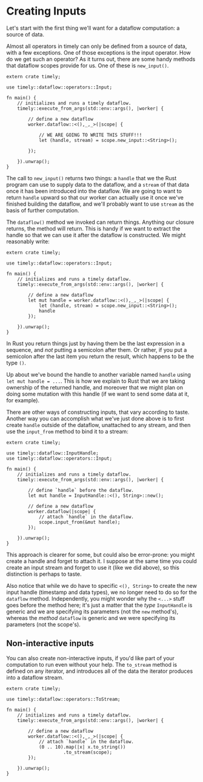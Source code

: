 # Creating Inputs

Let's start with the first thing we'll want for a dataflow computation: a source of data.

Almost all operators in timely can only be defined from a source of data, with a few exceptions. One of those exceptions is the input operator. How do we get such an operator? As it turns out, there are some handy methods that dataflow scopes provide for us. One of these is `new_input()`. 

```rust,no_run
extern crate timely;

use timely::dataflow::operators::Input;

fn main() {
    // initializes and runs a timely dataflow.
    timely::execute_from_args(std::env::args(), |worker| {

        // define a new dataflow
        worker.dataflow::<(),_,_>(|scope| {

            // WE ARE GOING TO WRITE THIS STUFF!!!
            let (handle, stream) = scope.new_input::<String>();

        });

    }).unwrap();
}
```

The call to `new_input()` returns two things: a `handle` that we the Rust program can use to supply data to the dataflow, and a `stream` of that data once it has been introduced into the dataflow. We are going to want to return `handle` upward so that our worker can actually use it once we've finished building the dataflow, and we'll probably want to use `stream` as the basis of further computation.

The `dataflow()` method we invoked can return things. Anything our closure returns, the method will return. This is handy if we want to extract the handle so that we can use it after the dataflow is constructed. We might reasonably write:

```rust,no_run
extern crate timely;

use timely::dataflow::operators::Input;

fn main() {
    // initializes and runs a timely dataflow.
    timely::execute_from_args(std::env::args(), |worker| {

        // define a new dataflow
        let mut handle = worker.dataflow::<(),_,_>(|scope| {
            let (handle, stream) = scope.new_input::<String>();
            handle
        });

    }).unwrap();
}
```

In Rust you return things just by having them be the last expression in a sequence, and *not* putting a semicolon after them. Or rather, if you put a semicolon after the last item you return the result, which happens to be the type `()`.

Up about we've bound the handle to another variable named `handle` using `let mut handle = ...`. This is how we explain to Rust that we are taking ownership of the returned handle, and moreover that we might plan on doing some mutation with this handle (if we want to send some data at it, for example).

There are other ways of constructing inputs, that vary according to taste. Another way you can accomplish what we've just done above is to first create `handle` outside of the dataflow, unattached to any stream, and then use the `input_from` method to bind it to a stream:

```rust,no_run
extern crate timely;

use timely::dataflow::InputHandle;
use timely::dataflow::operators::Input;

fn main() {
    // initializes and runs a timely dataflow.
    timely::execute_from_args(std::env::args(), |worker| {

        // define `handle` before the dataflow.
        let mut handle = InputHandle::<(), String>::new();

        // define a new dataflow
        worker.dataflow(|scope| {
            // attach `handle` in the dataflow.
            scope.input_from(&mut handle);
        });

    }).unwrap();
}
```

This approach is clearer for some, but could also be error-prone: you might create a handle and forget to attach it. I suppose at the same time you could create an input stream and forget to use it (like we did above), so this distinction is perhaps to taste.

Also notice that while we do have to specific `<(), String>` to create the new input handle (timestamp and data types), we no longer need to do so for the `dataflow` method. Independently, you might wonder why the `<...>` stuff goes before the method here; it's just a matter that the *type* `InputHandle` is generic and we are specifying its parameters (not the `new` method's), whereas the *method* `dataflow` is generic and we were specifying its parameters (not the scope's).

## Non-interactive inputs

You can also create non-interactive inputs, if you'd like part of your computation to run even without your help. The `to_stream` method is defined on any iterator, and introduces all of the data the iterator produces into a dataflow stream.

```rust,no_run
extern crate timely;

use timely::dataflow::operators::ToStream;

fn main() {
    // initializes and runs a timely dataflow.
    timely::execute_from_args(std::env::args(), |worker| {

        // define a new dataflow
        worker.dataflow::<(),_,_>(|scope| {
            // attach `handle` in the dataflow.
            (0 .. 10).map(|x| x.to_string())
                     .to_stream(scope);
        });

    }).unwrap();
}
```